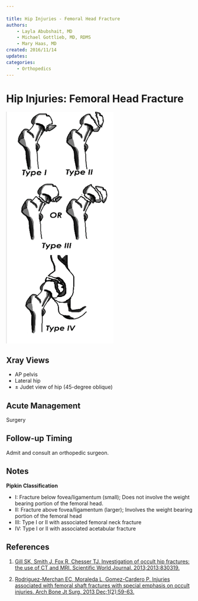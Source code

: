 ```yaml
---

title: Hip Injuries - Femoral Head Fracture
authors:
    - Layla Abubshait, MD
    - Michael Gottlieb, MD, RDMS
    - Mary Haas, MD
created: 2016/11/14
updates:
categories:
    - Orthopedics
---
```


# Hip Injuries: Femoral Head Fracture

![Types 1 to 4 femoral head fracture drawings](image-1.png)

## Xray Views

- AP pelvis
- Lateral hip
- ± Judet view of hip (45-degree oblique)

## Acute Management

Surgery

## Follow-up Timing

Admit and consult an orthopedic surgeon.

## Notes

**Pipkin Classification**

- I: Fracture below fovea/ligamentum (small); Does not involve the weight bearing portion of the femoral head.
- II: Fracture above fovea/ligamentum (larger); Involves the weight bearing portion of the femoral head 
- III: Type I or II with associated femoral neck fracture
- IV: Type I or II with associated acetabular fracture

## References

1. [Gill SK, Smith J, Fox R, Chesser TJ. Investigation of occult hip fractures: the use of CT and MRI. Scientific World Journal. 2013;2013:830319.](https://www.ncbi.nlm.nih.gov/pubmed/?term=23476147)

2. [Rodriguez-Merchan EC, Moraleda L, Gomez-Cardero P. Injuries associated with femoral shaft fractures with special emphasis on occult injuries. Arch Bone Jt Surg. 2013 Dec;1(2):59-63.](https://www.ncbi.nlm.nih.gov/pubmed/?term=25207289)
